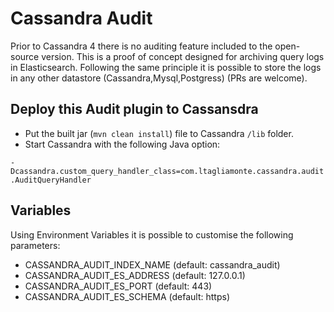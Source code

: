 # Cassandra Audit

Prior to Cassandra 4 there is no auditing feature included to the open-source version.
This is a proof of concept designed for archiving query logs in Elasticsearch.
Following the same principle it is possible to store the logs in any other datastore (Cassandra,Mysql,Postgress) (PRs are welcome). 

## Deploy this Audit plugin to Cassansdra
* Put the built jar (`mvn clean install`) file to Cassandra `/lib` folder.
* Start Cassandra with the following Java option:

`-Dcassandra.custom_query_handler_class=com.ltagliamonte.cassandra.audit.AuditQueryHandler`

## Variables
Using Environment Variables it is possible to customise the following parameters:
- CASSANDRA_AUDIT_INDEX_NAME	(default: cassandra_audit)
- CASSANDRA_AUDIT_ES_ADDRESS	(default: 127.0.0.1)
- CASSANDRA_AUDIT_ES_PORT		(default: 443)
- CASSANDRA_AUDIT_ES_SCHEMA		(default: https)

